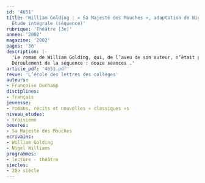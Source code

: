 ```yaml
---
id: '4651'
title: 'William Golding : « Sa Majesté des Mouches », adaptation de Nigel Williams.
  Étude intégrale (séquence)'
rubrique: 'Théâtre [3e]'
annee: '2002'
magazine: '2002'
pages: '36'
description: |-
  'Le roman de William Golding, qui, de l’aveu de son auteur, n’était pas destiné à un jeune public, doit en partie son succès à ce que plusieurs topoï littéraires trouvent en lui une illustration originale, et, de ce fait, il apparaît tout naturellement sur la liste des titres recommandés par le ministère de l’Éducation nationale en accompagnement des programmes de français. Cependant, la densité du roman constitue un obstacle sérieux pour l’enseignant soucieux de conserver à sa séquence des limites raisonnables sans escamoter la complexité de l’œuvre. En publiant l’adaptation théâtrale de Nigel Williams, L’École des loisirs met à la disposition d’un public de jeunes lecteurs un texte plus accessible dans sa forme que le roman et tout aussi fort, puisque la catharsis du théâtre se substitue à la fonction poétique de l’écriture romanesque.
  Déroulement de la séquence : douze séances .'
article_pdf: '4651.pdf'
revue: 'L’école des lettres des collèges'
auteurs:
- Françoise Duchamp
disciplines:
- français
jeunesse:
- romans, récits et nouvelles « classiques »s
niveau_etudes:
- troisième
oeuvres:
- Sa Majesté des Mouches
ecrivains:
- William Golding
- Nigel Williams
programmes:
- lecture - théâtre
siecles:
- 20e siècle
---
```

